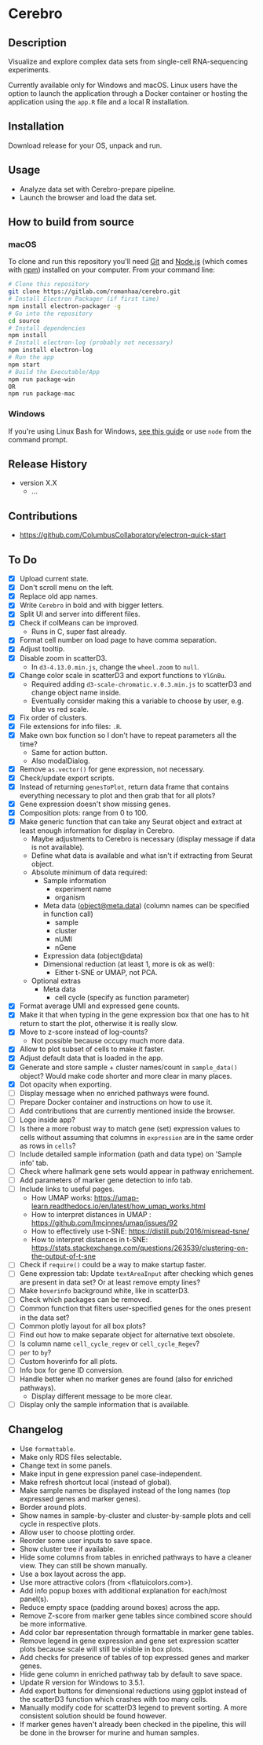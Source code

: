 # Cerebro

## Description

Visualize and explore complex data sets from single-cell RNA-sequencing experiments.

Currently available only for Windows and macOS.
Linux users have the option to launch the application through a Docker container or hosting the application using the `app.R` file and a local R installation.

## Installation

Download release for your OS, unpack and run.

## Usage

* Analyze data set with Cerebro-prepare pipeline.
* Launch the browser and load the data set.

## How to build from source

### macOS

To clone and run this repository you'll need [Git](https://git-scm.com) and [Node.js](https://nodejs.org/en/download/) (which comes with [npm](http://npmjs.com)) installed on your computer. From your command line:

```bash
# Clone this repository
git clone https://gitlab.com/romanhaa/cerebro.git
# Install Electron Packager (if first time)
npm install electron-packager -g 
# Go into the repository
cd source
# Install dependencies
npm install
# Install electron-log (probably not necessary)
npm install electron-log
# Run the app
npm start
# Build the Executable/App
npm run package-win
OR
npm run package-mac 
```

### Windows

If you're using Linux Bash for Windows, [see this guide](https://www.howtogeek.com/261575/how-to-run-graphical-linux-desktop-applications-from-windows-10s-bash-shell/) or use `node` from the command prompt.

## Release History

* version X.X
  * ...

## Contributions

* <https://github.com/ColumbusCollaboratory/electron-quick-start>

## To Do

* [x] Upload current state.
* [x] Don't scroll menu on the left.
* [x] Replace old app names.
* [x] Write `Cerebro` in bold and with bigger letters.
* [x] Split UI and server into different files.
* [x] Check if colMeans can be improved.
  * Runs in C, super fast already.
* [x] Format cell number on load page to have comma separation.
* [x] Adjust tooltip.
* [x] Disable zoom in scatterD3.
  * In `d3-4.13.0.min.js`, change the `wheel.zoom` to `null`.
* [x] Change color scale in scatterD3 and export functions to `YlGnBu`.
  * Required adding `d3-scale-chromatic.v.0.3.min.js` to scatterD3 and change object name inside.
  * Eventually consider making this a variable to choose by user, e.g. blue vs red scale.
* [x] Fix order of clusters.
* [x] File extensions for info files: `.R`.
* [x] Make own box function so I don't have to repeat parameters all the time?
  * Same for action button.
  * Also modalDialog.
* [x] Remove `as.vector()` for gene expression, not necessary.
* [x] Check/update export scripts.
* [x] Instead of returning `genesToPlot`, return data frame that contains everything necessary to plot and then grab that for all plots?
* [x] Gene expression doesn't show missing genes.
* [x] Composition plots: range from 0 to 100.
* [x] Make generic function that can take any Seurat object and extract at least enough information for display in Cerebro.
  * Maybe adjustments to Cerebro is necessary (display message if data is not available).
  * Define what data is available and what isn't if extracting from Seurat object.
  * Absolute minimum of data required:
    * Sample information
      * experiment name
      * organism
    * Meta data (object@meta.data) (column names can be specified in function call)
      * sample
      * cluster
      * nUMI
      * nGene
    * Expression data (object@data)
    * Dimensional reduction (at least 1, more is ok as well):
      * Either t-SNE or UMAP, not PCA.
  * Optional extras
    * Meta data
      * cell cycle (specify as function parameter)
* [x] Format average UMI and expressed gene counts.
* [x] Make it that when typing in the gene expression box that one has to hit return to start the plot, otherwise it is really slow.
* [x] Move to z-score instead of log-counts?
    * Not possible because occupy much more data.
* [x] Allow to plot subset of cells to make it faster.
* [x] Adjust default data that is loaded in the app.
* [x] Generate and store sample + cluster names/count in `sample_data()` object? Would make code shorter and more clear in many places.
* [x] Dot opacity when exporting.
* [ ] Display message when no enriched pathways were found.
* [ ] Prepare Docker container and instructions on how to use it.
* [ ] Add contributions that are currently mentioned inside the browser.
* [ ] Logo inside app?
* [ ] Is there a more robust way to match gene (set) expression values to cells without assuming that columns in `expression` are in the same order as rows in `cells`?
* [ ] Include detailed sample information (path and data type) on 'Sample info' tab.
* [ ] Check where hallmark gene sets would appear in pathway enrichement.
* [ ] Add parameters of marker gene detection to info tab.
* [ ] Include links to useful pages.
  * How UMAP works: <https://umap-learn.readthedocs.io/en/latest/how_umap_works.html>
  * How to interpret distances in UMAP : <https://github.com/lmcinnes/umap/issues/92>
  * How to effectively use t-SNE: <https://distill.pub/2016/misread-tsne/>
  * How to interpret distances in t-SNE: <https://stats.stackexchange.com/questions/263539/clustering-on-the-output-of-t-sne>
* [ ] Check if `require()` could be a way to make startup faster.
* [ ] Gene expression tab: Update `textAreaInput` after checking which genes are present in data set? Or at least remove empty lines?
* [ ] Make `hoverinfo` background white, like in scatterD3.
* [ ] Check which packages can be removed.
* [ ] Common function that filters user-specified genes for the ones present in the data set?
* [ ] Common plotly layout for all box plots?
* [ ] Find out how to make separate object for alternative text obsolete.
* [ ] Is column name `cell_cycle_regev` or `cell_cycle_Regev`?
* [ ] `per` to `by`?
* [ ] Custom hoverinfo for all plots.
* [ ] Info box for gene ID conversion.
* [ ] Handle better when no marker genes are found (also for enriched pathways).
  * Display different message to be more clear.
* [ ] Display only the sample information that is available.

## Changelog

* Use `formattable`.
* Make only RDS files selectable.
* Change text in some panels.
* Make input in gene expression panel case-independent.
* Make refresh shortcut local (instead of global).
* Make sample names be displayed instead of the long names (top expressed genes and marker genes).
* Border around plots.
* Show names in sample-by-cluster and cluster-by-sample plots and cell cycle in respective plots.
* Allow user to choose plotting order.
* Reorder some user inputs to save space.
* Show cluster tree if available.
* Hide some columns from tables in enriched pathways to have a cleaner view. They can still be shown manually.
* Use a box layout across the app.
* Use more attractive colors (from <flatuicolors.com>).
* Add info popup boxes with additional explanation for each/most panel(s).
* Reduce empty space (padding around boxes) across the app.
* Remove Z-score from marker gene tables since combined score should be more informative.
* Add color bar representation through formattable in marker gene tables.
* Remove legend in gene expression and gene set expression scatter plots because scale will still be visible in box plots.
* Add checks for presence of tables of top expressed genes and marker genes.
* Hide gene column in enriched pathway tab by default to save space.
* Update R version for Windows to 3.5.1.
* Add export buttons for dimensional reductions using ggplot instead of the scatterD3 function which crashes with too many cells.
* Manually modify code for scatterD3 legend to prevent sorting. A more consistent solution should be found however.
* If marker genes haven't already been checked in the pipeline, this will be done in the browser for murine and human samples.
